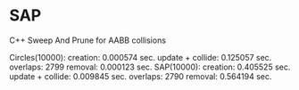# SAP
C++ Sweep And Prune for AABB collisions

Circles(10000):
 creation: 0.000574 sec.
 update + collide: 0.125057 sec.
   overlaps: 2799
 removal: 0.000123 sec.
SAP(10000): 
 creation: 0.405525 sec.
 update + collide: 0.009845 sec.
   overlaps: 2790
 removal: 0.564194 sec.
